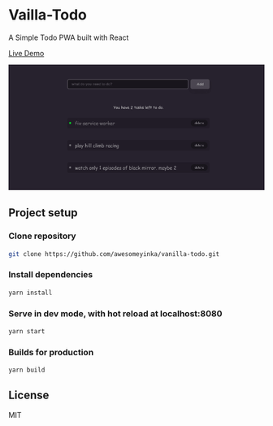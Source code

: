 # Vailla-Todo

A Simple Todo PWA built with React

[Live Demo](https://awesome-vanilla-todo.netlify.app)

![screenshot](vanilla-todo-screenshot.png)

## Project setup

### Clone repository

```sh
git clone https://github.com/awesomeyinka/vanilla-todo.git
```

### Install dependencies

```sh
yarn install
```

### Serve in dev mode, with hot reload at localhost:8080

```sh
yarn start
```

### Builds for production

```sh
yarn build
```

## License

MIT
